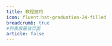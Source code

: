 ```yaml
---
title: 教程技巧
icon: fluent:hat-graduation-24-filled
breadcrumb: true
#列表屏蔽该页面
article: false
---
```

<div class="catalog-display-container">
  <Catalog base='/skill/' />
</div>
